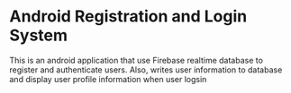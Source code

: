 # Android Registration and Login System
This is an android application that use Firebase realtime database to register and authenticate users. Also, writes user information to database and display user profile information when user logsin

